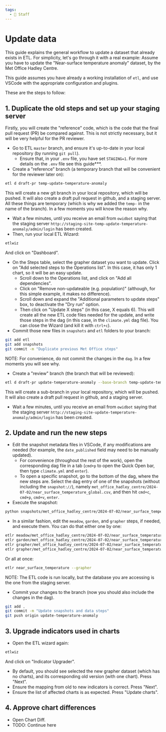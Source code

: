 ```yaml
---
tags:
  - 👷 Staff
---
```


# Update data

This guide explains the general workflow to update a dataset that already exists in ETL.
For simplicity, let's go through it with a real example: Assume you have to update the "Near-surface temperature anomaly" dataset, by the Met Office Hadley Centre.

This guide assumes you have already a working installation of `etl`, and use VSCode with the appropriate configuration and plugins.

These are the steps to follow:

## 1. Duplicate the old steps and set up your staging server
Firstly, you will create the "reference" code, which is the code that the final pull request (PR) be compared against.
This is not strictly necessary, but it will be very helpful for the PR reviewer.

- Go to ETL `master` branch, and ensure it's up-to-date in your local repository (by running `git pull`).
    - Ensure that, in your `.env` file, you have set `STAGING=1`. For more details on the `.env` file see this guide***.
- Create a "reference" branch (a temporary branch that will be convenient for the reviewer later on):
```bash
etl d draft-pr temp-update-temperature-anomaly
```
This will create a new git branch in your local repository, which will be pushed.
It will also create a draft pull request in github, and a staging server.
All these things are temporary (which is why we added the `temp-` in the name of the branch).
In a few moments you will know the reason why.
- Wait a few minutes, until you receive an email from `owidbot` saying that the staging server `http://staging-site-temp-update-temperature-anomaly/admin/login` has been created.
- Then, run your local ETL Wizard:
```bash
etlwiz
```
And click on "Dashboard".
- On the Steps table, select the grapher dataset you want to update. Click on "Add selected steps to the Operations list".
In this case, it has only 1 chart, so it will be an easy update.
    - Scroll down to the Operations list, and click on "Add all dependencies".
    - Click on "Remove non-updateable (e.g. population)" (although, for this simple example, it makes no difference).
    - Scroll down and expand the "Additional parameters to update steps" box, to deactivate the "Dry run" option.
    - Then click on "Update X steps" (in this case, X equals 6).
This will create all the new ETL code files needed for the update, and write those steps in the dag (in this case, in the `climate.yml` dag file).
You can close the Wizard (and kill it with `ctrl+c`).
- Commit those new files in `snapshots` and `etl` folders to your branch:
```bash
git add etl
git add snapshots
git commit -m "Duplicate previous Met Office steps"
```
NOTE: For convenience, do not commit the changes in the `dag`. In a few moments you will see why.
- Create a "review" branch (the branch that will be reviewed):
```bash
etl d draft-pr update-temperature-anomaly --base-branch temp-update-temperature-anomaly --title "Update Near-surface temperature anomaly data" --category data
```
This will create a sub-branch in your local repository, which will be pushed.
It will also create a draft pull request in github, and a staging server.
- Wait a few minutes, until you receive an email from `owidbot` saying that the staging server `http://staging-site-update-temperature-anomaly/admin/login` has been created.

## 2. Update and run the new steps
- Edit the snapshot metadata files in VSCode, if any modifications are needed (for example, the `date_published` field may need to be manually updated).
    - For convenience (throughout the rest of the work), open the corresponding dag file in a tab (`cmd+p` to open the Quick Open bar, then type `climate.yml` and `enter`).
    - To open a specific snapshot, go to the bottom of the dag, where the new steps are. Select the dag entry of one of the snapshots (without including the `snapshot://`), namely `met_office_hadley_centre/2024-07-02/near_surface_temperature_global.csv`, and then hit `cmd+c`, `cmd+p`, `cmd+v`, `enter`.
- Execute the snapshot:
```bash
python snapshots/met_office_hadley_centre/2024-07-02/near_surface_temperature.py
```
- In a similar fashion, edit the `meadow`, `garden`, and `grapher` steps, if needed, and execute them. You can do that either one by one:
```bash
etlr meadow/met_office_hadley_centre/2024-07-02/near_surface_temperature
etlr garden/met_office_hadley_centre/2024-07-02/near_surface_temperature
etlr grapher/met_office_hadley_centre/2024-07-02/near_surface_temperature
etlr grapher/met_office_hadley_centre/2024-07-02/near_surface_temperature --grapher
```
Or all at once:
```bash
etlr near_surface_temperature --grapher
```
NOTE: The ETL code is run locally, but the database you are accessing is the one from the staging server.
- Commit your changes to the branch (now you should also include the changes in the dag).
```bash
git add .
git commit -m "Update snapshots and data steps"
git push origin update-temperature-anomaly
```

## 3. Upgrade indicators used in charts
- Open the ETL wizard again:
```bash
etlwiz
```
And click on "Indicator Upgrader".
- By default, you should see selected the new grapher dataset (which has no charts), and its corresponding old version (with one chart). Press "Next".
- Ensure the mapping from old to new indicators is correct. Press "Next".
- Ensure the list of affected charts is as expected. Press "Update charts".

## 4. Approve chart differences
- Open Chart Diff.
- TODO: Continue here


